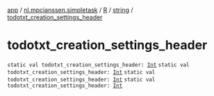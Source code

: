 [app](../../../index.md) / [nl.mpcjanssen.simpletask](../../index.md) / [R](../index.md) / [string](index.md) / [todotxt_creation_settings_header](.)

# todotxt_creation_settings_header

`static val todotxt_creation_settings_header: `[`Int`](https://kotlinlang.org/api/latest/jvm/stdlib/kotlin/-int/index.html)
`static val todotxt_creation_settings_header: `[`Int`](https://kotlinlang.org/api/latest/jvm/stdlib/kotlin/-int/index.html)
`static val todotxt_creation_settings_header: `[`Int`](https://kotlinlang.org/api/latest/jvm/stdlib/kotlin/-int/index.html)
`static val todotxt_creation_settings_header: `[`Int`](https://kotlinlang.org/api/latest/jvm/stdlib/kotlin/-int/index.html)